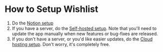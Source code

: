 # How to Setup Wishlist

1. Do the [Notion setup](https://github.com/Alexciao/wishlist/blob/master/doc/NOTION.md)
2. If you have a server, do the [Self-hosted setup](https://github.com/Alexciao/wishlist/blob/master/doc/SELF_HOSTING.md). Note that you'll need to update the app manually when new features or bug-fixes are released.
3. If you don't have a server, or you'd like easier updates, do the [Cloud hosting setup](https://github.com/Alexciao/wishlist/blob/master/doc/SELF_HOSTING.md). Don't worry, it's completely free.